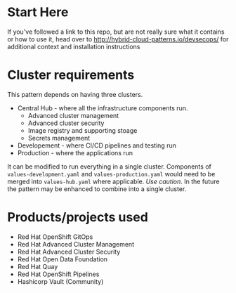 # Start Here

If you've followed a link to this repo, but are not really sure what it contains
or how to use it, head over to http://hybrid-cloud-patterns.io/devsecops/
for additional context and installation instructions

# Cluster requirements
This pattern depends on having three clusters.
* Central Hub - where all the infrastructure components run. 
	* Advanced cluster management
	* Advanced cluster security
	* Image registry and supporting stoage
	* Secrets management 
* Developement - where CI/CD pipelines and testing run
* Production - where the applications run

It can be modified to run everything in a single cluster. Components of `values-development.yaml` and `values-production.yaml` would need to be merged into `values-hub.yaml` where applicable. *Use caution*. In the future the pattern may be enhanced to combine into a single cluster.

# Products/projects used
* Red Hat OpenShift GitOps
* Red Hat Advanced Cluster Management
* Red Hat Advanced Cluster Security
* Red Hat Open Data Foundation
* Red Hat Quay
* Red Hat OpenShift Pipelines
* Hashicorp Vault (Community)

